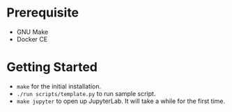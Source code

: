 # Prerequisite
* GNU Make
* Docker CE

# Getting Started
* `make` for the initial installation.
* `./run scripts/template.py` to run sample script.
* `make jupyter` to open up JupyterLab. It will take a while for the first time.
